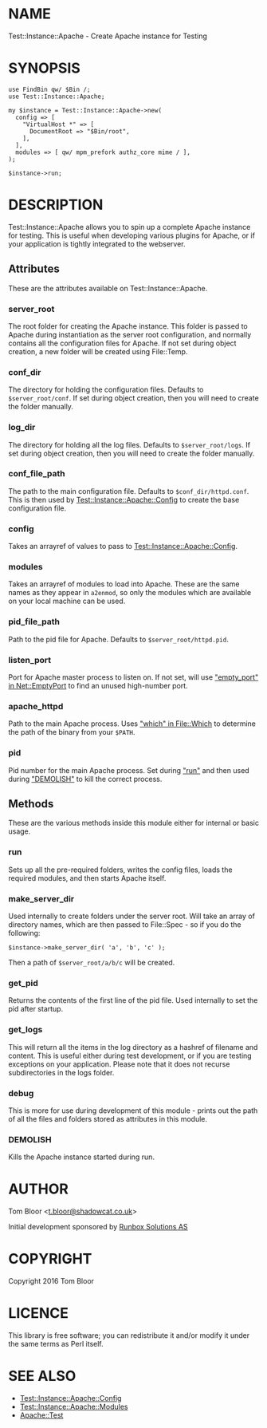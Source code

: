 # NAME

Test::Instance::Apache - Create Apache instance for Testing

# SYNOPSIS

    use FindBin qw/ $Bin /;
    use Test::Instance::Apache;

    my $instance = Test::Instance::Apache->new(
      config => [
        "VirtualHost *" => [
          DocumentRoot => "$Bin/root",
        ],
      ],
      modules => [ qw/ mpm_prefork authz_core mime / ],
    );

    $instance->run;

# DESCRIPTION

Test::Instance::Apache allows you to spin up a complete Apache instance for
testing. This is useful when developing various plugins for Apache, or if your
application is tightly integrated to the webserver.

## Attributes

These are the attributes available on Test::Instance::Apache.

### server\_root

The root folder for creating the Apache instance. This folder is passed to
Apache during instantiation as the server root configuration, and normally
contains all the configuration files for Apache. If not set during object
creation, a new folder will be created using File::Temp.

### conf\_dir

The directory for holding the configuration files. Defaults to
`$server_root/conf`. If set during object creation, then you will need to
create the folder manually.

### log\_dir

The directory for holding all the log files. Defaults to `$server_root/logs`.
If set during object creation, then you will need to create the folder
manually.

### conf\_file\_path

The path to the main configuration file. Defaults to `$conf_dir/httpd.conf`.
This is then used by [Test::Instance::Apache::Config](https://metacpan.org/pod/Test::Instance::Apache::Config) to create the base
configuration file.

### config

Takes an arrayref of values to pass to [Test::Instance::Apache::Config](https://metacpan.org/pod/Test::Instance::Apache::Config).

### modules

Takes an arrayref of modules to load into Apache. These are the same names as
they appear in `a2enmod`, so only the modules which are available on your
local machine can be used.

### pid\_file\_path

Path to the pid file for Apache. Defaults to `$server_root/httpd.pid`.

### listen\_port

Port for Apache master process to listen on. If not set, will use
["empty\_port" in Net::EmptyPort](https://metacpan.org/pod/Net::EmptyPort#empty_port) to find an unused high-number port.

### apache\_httpd

Path to the main Apache process. Uses ["which" in File::Which](https://metacpan.org/pod/File::Which#which) to determine the
path of the binary from your `$PATH`.

### pid

Pid number for the main Apache process. Set during ["run"](#run) and then used during
["DEMOLISH"](#demolish) to kill the correct process.

## Methods

These are the various methods inside this module either for internal or basic
usage.

### run

Sets up all the pre-required folders, writes the config files, loads the
required modules, and then starts Apache itself.

### make\_server\_dir

Used internally to create folders under the server root. Will take an array of
directory names, which are then passed to File::Spec - so if you do the
following:

    $instance->make_server_dir( 'a', 'b', 'c' );

Then a path of `$server_root/a/b/c` will be created.

### get\_pid

Returns the contents of the first line of the pid file. Used internally to set
the pid after startup.

### get\_logs

This will return all the items in the log directory as a hashref of filename
and content. This is useful either during test development, or if you are
testing exceptions on your application. Please note that it does not recurse
subdirectories in the logs folder.

### debug

This is more for use during development of this module - prints out the path of
all the files and folders stored as attributes in this module.

### DEMOLISH

Kills the Apache instance started during run.

# AUTHOR

Tom Bloor &lt;t.bloor@shadowcat.co.uk>

Initial development sponsored by [Runbox Solutions AS](http://www.runbox.com/)

# COPYRIGHT

Copyright 2016 Tom Bloor

# LICENCE

This library is free software; you can redistribute it and/or modify
it under the same terms as Perl itself.

# SEE ALSO

- [Test::Instance::Apache::Config](https://metacpan.org/pod/Test::Instance::Apache::Config)
- [Test::Instance::Apache::Modules](https://metacpan.org/pod/Test::Instance::Apache::Modules)
- [Apache::Test](https://metacpan.org/pod/Apache::Test)
